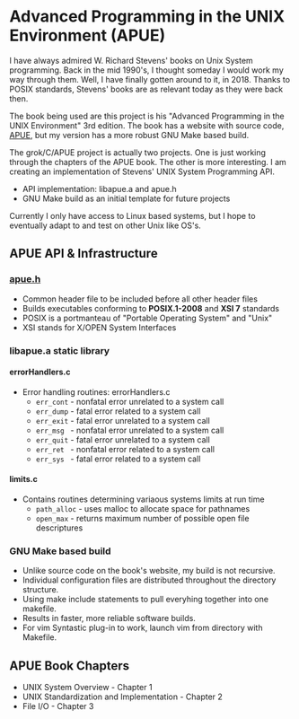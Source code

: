 # Advanced Programming in the UNIX Environment (APUE)
I have always admired W. Richard Stevens' books on Unix System
programming.  Back in the mid 1990's, I thought someday I would
work my way through them.  Well, I have finally gotten around to
it, in 2018.  Thanks to POSIX standards, Stevens' books are as
relevant today as they were back then.

The book being used are this project is his
"Advanced Programming in the UNIX Environment" 3rd edition.
The book has a website with source code, 
[APUE](http://apuebook.com/), but my version has a more
robust GNU Make based build.

The grok/C/APUE project is actually two projects.  One is just working
through the chapters of the APUE book.  The other is more interesting.
I am creating an implementation of Stevens' UNIX System Programming API.
* API implementation: libapue.a and apue.h
* GNU Make build as an initial template for future projects

Currently I only have access to Linux based systems, but I hope to
eventually adapt to and test on other Unix like OS's.

## APUE API & Infrastructure
### [apue.h](include/apue.h)
* Common header file to be included before all other header files
* Builds executables conforming to __POSIX.1-2008__ and __XSI 7__ standards
* POSIX is a portmanteau of "Portable Operating System" and "Unix"
* XSI stands for X/OPEN System Interfaces

### libapue.a static library
#### errorHandlers.c
* Error handling routines: errorHandlers.c
  * `err_cont` - nonfatal error unrelated to a system call
  * `err_dump` - fatal error related to a system call
  * `err_exit` - fatal error unrelated to a system call
  * `err_msg ` - nonfatal error unrelated to a system call
  * `err_quit` - fatal error unrelated to a system call
  * `err_ret ` - nonfatal error related to a system call
  * `err_sys ` - fatal error related to a system call
#### limits.c
* Contains routines determining variaous systems limits at run time
  * `path_alloc` - uses malloc to allocate space for pathnames
  * `open_max` - returns maximum number of possible open file descriptures

### GNU Make based build
* Unlike source code on the book's website, my build is not recursive.
* Individual configuration files are distributed throughout the directory structure.
* Using make include statements to pull everyhing together into one makefile.
* Results in faster, more reliable software builds.
* For vim Syntastic plug-in to work, launch vim from directory with Makefile.

## APUE Book Chapters
* UNIX System Overview - Chapter 1
* UNIX Standardization and Implementation - Chapter 2
* File I/O - Chapter 3
